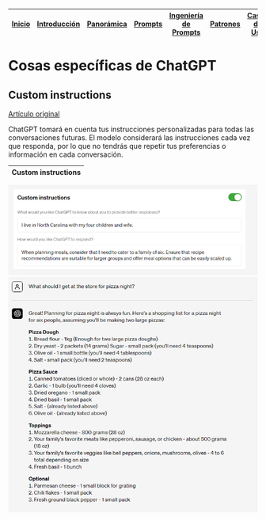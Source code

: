 <div align=right>

|[Inicio](/README.md)|[Introducción](/documentos/intro.md)|[Panorámica](/documentos/panorámica.md)|[Prompts](/prompts/README.md)|[Ingeniería de Prompts](/ingenieriaDePrompts/README.md)|[Patrones](/ingenieriaDePrompts/patrones/README.md)|[Casos de Uso](/casosDeUso/README.md)|
|-|-|-|-|-|-|-

</div>

# Cosas específicas de ChatGPT

## Custom instructions 

[Artículo original](https://openai.com/blog/custom-instructions-for-chatgpt)

ChatGPT tomará en cuenta tus instrucciones personalizadas para todas las conversaciones futuras. El modelo considerará las instrucciones cada vez que responda, por lo que no tendrás que repetir tus preferencias o información en cada conversación.

<div align="center">

|Custom instructions|
|-|
![](/imagenes/customInstructions000.png)
![](/imagenes/customInstructions001.png)

</div>